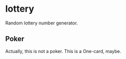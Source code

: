 # lottery
Random lottery number generator.

## Poker
Actually, this is not a poker.
This is a One-card, maybe.
